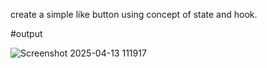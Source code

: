create a  simple like button using concept of state and hook.

#output

![Screenshot 2025-04-13 111917](https://github.com/user-attachments/assets/59fd2d4b-65ec-4675-82dd-81c60c63237f)

